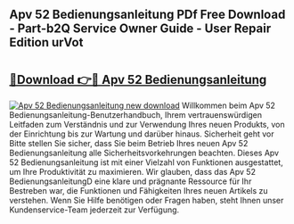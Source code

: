 ## Apv 52 Bedienungsanleitung PDf Free Download - Part-b2Q Service Owner Guide - User Repair Edition urVot

# <h2><a href="http://df1ik6.blite.top/?on=Apv+52+Bedienungsanleitung">🔗Download 👉🔴 Apv 52 Bedienungsanleitung</a></h2>

[![Apv 52 Bedienungsanleitung new download](https://i.imgur.com/lujVjoI.png)](http://df1ik6.blite.top/?on=Apv+52+Bedienungsanleitung)
Willkommen beim Apv 52 Bedienungsanleitung-Benutzerhandbuch, Ihrem vertrauenswürdigen Leitfaden zum Verständnis und zur Verwendung Ihres neuen Produkts, von der Einrichtung bis zur Wartung und darüber hinaus. Sicherheit geht vor Bitte stellen Sie sicher, dass Sie beim Betrieb Ihres neuen Apv 52 Bedienungsanleitung alle Sicherheitsvorkehrungen beachten. Dieses Apv 52 Bedienungsanleitung ist mit einer Vielzahl von Funktionen ausgestattet, um Ihre Produktivität zu maximieren. Wir glauben, dass das Apv 52 BedienungsanleitungD eine klare und prägnante Ressource für Ihr Bestreben war, die Funktionen und Fähigkeiten Ihres neuen Artikels zu verstehen. Wenn Sie Hilfe benötigen oder Fragen haben, steht Ihnen unser Kundenservice-Team jederzeit zur Verfügung.

